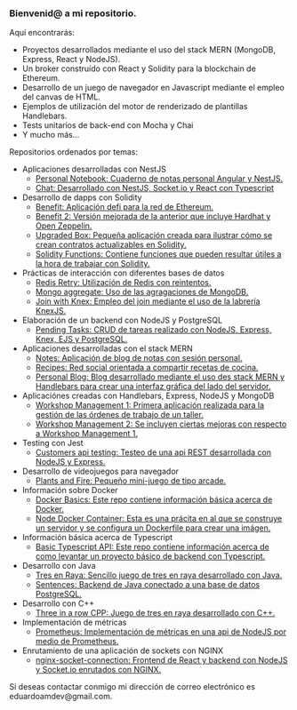 <h3>Bienvenid@ a mi repositorio.</h3>

<p>Aquí encontrarás:</p>

<ul>

<li>Proyectos desarrollados mediante el uso del stack MERN (MongoDB, Express, React y NodeJS).</li>
<li>Un broker construído con React y Solidity para la blockchain de Ethereum.</li>
<li>Desarrollo de un juego de navegador en Javascript mediante el empleo del canvas de HTML.</li>
<li>Ejemplos de utilización del motor de renderizado de plantillas Handlebars.</li>
<li>Tests unitarios de back-end con Mocha y Chai</li>
<li>Y mucho más...</li>

</ul>

<p>Repositorios ordenados por temas:</p>

<ul>
  
<li>
<span>Aplicaciones desarrolladas con NestJS</span>
<ul>
<li>
<a href="https://github.com/eduardoamdev/personal-notebook">Personal Notebook: Cuaderno de notas personal Angular y NestJS.</a>
</li>
<li>
<a href="https://github.com/eduardoamdev/chat">Chat: Desarrollado con NestJS, Socket.io y React con Typescript</a>
</li>
</ul>
</li>

<li>
<span>Desarrollo de dapps con Solidity</span>
<ul>
<li>
<a href="https://github.com/eduardoamdev/benefit">Benefit: Aplicación defi para la red de Ethereum.</a>
</li>
<li>
<a href="https://github.com/eduardoamdev/Benefit2">Benefit 2: Versión mejorada de la anterior que incluye Hardhat y Open Zeppelin.</a>
</li>
<li>
<a href="https://github.com/eduardoamdev/upgraded-box">Upgraded Box: Pequeña aplicación creada para ilustrar cómo se crean contratos actualizables en Solidity.</a>
</li>
<li>
<a href="https://github.com/eduardoamdev/solidity-functions">Solidity Functions: Contiene funciones que pueden resultar útiles a la hora de trabajar con Solidity.</a>
</li>
</ul>
</li>

<li>
<span>Prácticas de interacción con diferentes bases de datos</span>
<ul>
<li>
<a href="https://github.com/eduardoamdev/redis-retry">Redis Retry: Utilización de Redis con reintentos.</a>
</li>
<li>
<a href="https://github.com/eduardoamdev/mongodb-aggregate">Mongo aggregate: Uso de las agragaciones de MongoDB.</a>
</li>
<li>
<a href="https://github.com/eduardoamdev/join-with-knex">Join with Knex: Empleo del join mediante el uso de la labrería KnexJS.</a>
</li>
</ul>
</li>

<li>
<span>Elaboración de un backend con NodeJS y PostgreSQL</span>
<ul>
<li>
<a href="https://github.com/eduardoamdev/pending-tasks">Pending Tasks: CRUD de tareas realizado con NodeJS, Express, Knex, EJS y PostgreSQL.</a>
</li>
</ul>
</li>

<li>
<span>Aplicaciones desarrolladas con el stack MERN</span>
<ul>
<li>
<a href="https://github.com/eduardoamdev/notes">Notes: Aplicación de blog de notas con sesión personal.</a>
</li>
<li>
<a href="https://github.com/eduardoamdev/recipes">Recipes: Red social orientada a compartir recetas de cocina.</a>
</li>
<li>
<a href="https://github.com/eduardoamdev/personal-blog">Personal Blog: Blog desarrollado mediante el uso des stack MERN y Handlebars para crear una interfaz gráfica del lado del servidor.</a>
</li>
</ul>
</li>

<li>
<span>Aplicaciónes creadas con Handlebars, Express, NodeJS y MongoDB</span>
<ul>
<li>
<a href="https://github.com/eduardoamdev/workshop-management-1">Workshop Management 1: Primera aplicación realizada para la gestión de las órdenes de trabajo de un taller.</a>
</li>
<li>
<a href="https://github.com/eduardoamdev/workshop-management-2">Workshop Management 2: Se incluyen ciertas mejoras con respecto a Workshop Management 1.</a>
</li>
</ul>
</li>
  
<li>
<span>Testing con Jest</span>
<ul>
<li>
<a href="https://github.com/eduardoamdev/customers-api-testing">Customers api testing: Testeo de una api REST desarrollada con NodeJS y Express.</a>
</li>
</ul>
</li>

<li>
<span>Desarrollo de videojuegos para navegador</span>
<ul>
<li>
<a href="https://github.com/eduardoamdev/plants-and-fire">Plants and Fire: Pequeño mini-juego de tipo arcade.</a>
</li>
</ul>
</li>
  
<li>
<span>Información sobre Docker</span>
<ul>
<li>
<a href="https://github.com/eduardoamdev/docker-basics">Docker Basics: Este repo contiene información básica acerca de Docker.</a>
</li>
<li>
<a href="https://github.com/eduardoamdev/node-docker-container">Node Docker Container: Esta es una prácita en al que se construye un servidor y se configura un Dockerfile para crear una imágen.</a>
</li>
</ul>
</li>

<li>
<span>Información básica acerca de Typescript</span>
<ul>
<li>
<a href="https://github.com/eduardoamdev/basic-typescript-api">Basic Typescript API: Este repo contiene información acerca de como levantar un proyecto básico de backend con Typescript.</a>
</li>
</ul>
</li>
  
<li>
<span>Desarrollo con Java</span>
<ul>
<li>
<a href="https://github.com/eduardoamdev/tres-en-raya">Tres en Raya: Sencillo juego de tres en raya desarrollado con Java.</a>
</li>
<li>
<a href="https://github.com/eduardoamdev/sentences">Sentences: Backend de Java conectado a una base de datos PostgreSQL.</a>
</li>
</ul>
</li>

<li>
<span>Desarrollo con C++</span>
<ul>
<li>
<a href="https://github.com/eduardoamdev/three-in-a-row-cpp">Three in a row CPP: Juego de tres en raya desarrollado con C++.</a>
</li>
</ul>
</li>
  
<li>
<span>Implementación de métricas</span>
<ul>
<li>
<a href="https://github.com/eduardoamdev/prometheus">Prometheus: Implementación de métricas en una api de NodeJS por medio de Prometheus.</a>
</li>
</ul>
</li>

<li>
<span>Enrutamiento de una aplicación de sockets con NGINX</span>
<ul>
<li>
<a href="https://github.com/eduardoamdev/nginx-socket-connection">nginx-socket-connection: Frontend de React y backend con NodeJS y Socket.io enrutados con NGINX.</a>
</li>
</ul>
</li>

</ul>

<p>Si deseas contactar conmigo mi dirección de correo electrónico es eduardoamdev@gmail.com.</p>
